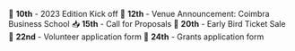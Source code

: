 🚀 **10th** - 2023 Edition Kick off
📍 **12th** - Venue Announcement: Coimbra Business School
📥 **15th** - Call for Proposals
🐤 **20th** - Early Bird Ticket Sale
👥 **22nd** - Volunteer application form
📝 **24th** - Grants application form